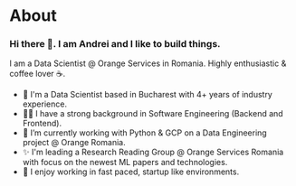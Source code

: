 # About

### Hi there 👋. I am Andrei and I like to build things. 

I am a Data Scientist @ Orange Services in Romania. Highly enthusiastic & coffee lover ☕. 

- 🔭 I'm a Data Scientist based in Bucharest with 4+ years of industry experience.
- 🧑‍💻 I have a strong background in Software Engineering (Backend and Frontend).
- 🌱 I’m currently working with Python & GCP on a Data Engineering project @ Orange Romania.
- ✨ I'm leading a Research Reading Group @ Orange Services Romania with focus on the newest ML papers and technologies.
- 🚀 I enjoy working in fast paced, startup like environments.



